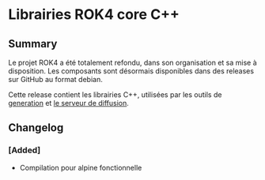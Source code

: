# Librairies ROK4 core C++

## Summary

Le projet ROK4 a été totalement refondu, dans son organisation et sa mise à disposition. Les composants sont désormais disponibles dans des releases sur GitHub au format debian.

Cette release contient les librairies C++, utilisées par les outils de [generation](https://github.com/rok4/generation) et [le serveur de diffusion](https://github.com/rok4/server).

## Changelog

### [Added]

* Compilation pour alpine fonctionnelle

<!-- 
### [Added]

### [Changed]

### [Deprecated]

### [Removed]

### [Fixed]

### [Security] 
-->